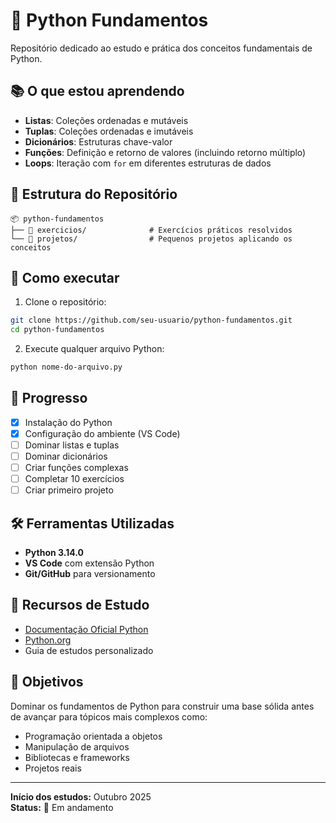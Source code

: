 # 🐍 Python Fundamentos

Repositório dedicado ao estudo e prática dos conceitos fundamentais de Python.

## 📚 O que estou aprendendo

- **Listas**: Coleções ordenadas e mutáveis
- **Tuplas**: Coleções ordenadas e imutáveis
- **Dicionários**: Estruturas chave-valor
- **Funções**: Definição e retorno de valores (incluindo retorno múltiplo)
- **Loops**: Iteração com `for` em diferentes estruturas de dados

## 📁 Estrutura do Repositório

```
📦 python-fundamentos
├── 📂 exercicios/              # Exercícios práticos resolvidos
└── 📂 projetos/                # Pequenos projetos aplicando os conceitos
```

## 🚀 Como executar

1. Clone o repositório:
```bash
git clone https://github.com/seu-usuario/python-fundamentos.git
cd python-fundamentos
```

2. Execute qualquer arquivo Python:
```bash
python nome-do-arquivo.py
```

## 📝 Progresso

- [x] Instalação do Python
- [x] Configuração do ambiente (VS Code)
- [ ] Dominar listas e tuplas
- [ ] Dominar dicionários
- [ ] Criar funções complexas
- [ ] Completar 10 exercícios
- [ ] Criar primeiro projeto

## 🛠️ Ferramentas Utilizadas

- **Python 3.14.0**
- **VS Code** com extensão Python
- **Git/GitHub** para versionamento

## 📖 Recursos de Estudo

- [Documentação Oficial Python](https://docs.python.org/pt-br/3/)
- [Python.org](https://www.python.org/)
- Guia de estudos personalizado

## 🎯 Objetivos

Dominar os fundamentos de Python para construir uma base sólida antes de avançar para tópicos mais complexos como:
- Programação orientada a objetos
- Manipulação de arquivos
- Bibliotecas e frameworks
- Projetos reais

---

**Início dos estudos:** Outubro 2025  
**Status:** 🌱 Em andamento